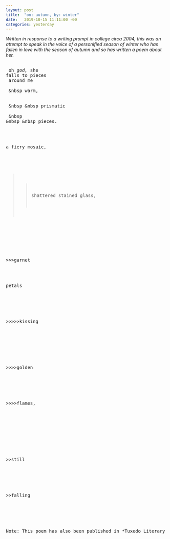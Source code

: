 ```yaml
---
layout: post
title:  "on: autumn, by: winter"
date:   2019-10-15 11:11:00 -00
categories: yesterday
---
```


*Written in response to a writing prompt in college circa 2004, this was an attempt to speak in the voice of a personified season of winter who has fallen in love with the season of autumn and so has written a poem about her.* 
<br/>
<br/> <pre>
oh *god,* she falls to pieces <br/>
around me <!--more--> 
<br/>
<br/>
&nbsp warm, 
<br/>
<br/>
&nbsp &nbsp prismatic 
<br/>
<br/>
&nbsp &nbsp &nbsp pieces.
<br/>
<br/>
<br/>      
a fiery mosaic,
<br/>
<br/>
<br/>
>>shattered stained glass,
<br/>
<br/>
<br/>
>>>garnet
<br/>
<br/>
petals
<br/>
<br/>
<br/>
>>>>>kissing
<br/>
<br/>
<br/>
<br/>
>>>>golden
<br/>
<br/>
<br/>
>>>>flames,
<br/>
<br/>
<br/>
<br/>
<br/>
>>still
<br/>
<br/>
<br/>
>>falling
<br/>
<br/>
<br/>
Note: This poem has also been published in *Tuxedo Literary Magazine: Fall/Winter 2013*.





